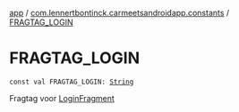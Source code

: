 [app](../index.md) / [com.lennertbontinck.carmeetsandroidapp.constants](index.md) / [FRAGTAG_LOGIN](./-f-r-a-g-t-a-g_-l-o-g-i-n.md)

# FRAGTAG_LOGIN

`const val FRAGTAG_LOGIN: `[`String`](https://kotlinlang.org/api/latest/jvm/stdlib/kotlin/-string/index.html)

Fragtag voor [LoginFragment](../com.lennertbontinck.carmeetsandroidapp.fragments/-login-fragment/index.md)

